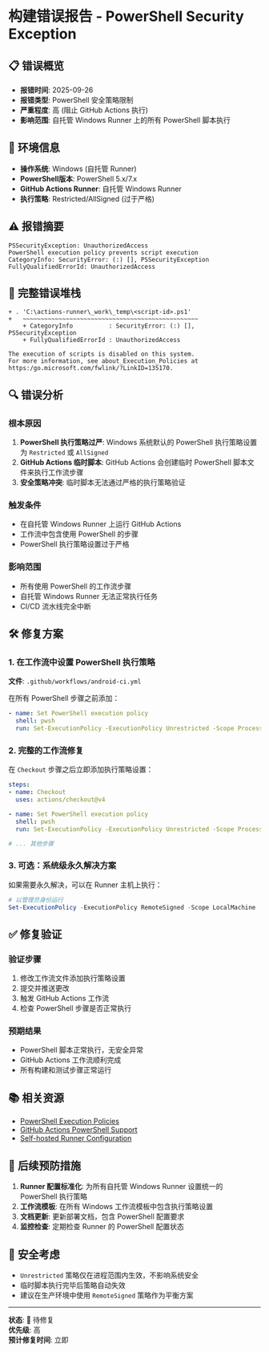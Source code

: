 # 构建错误报告 - PowerShell Security Exception

## 📋 错误概览

- **报错时间**: 2025-09-26
- **报错类型**: PowerShell 安全策略限制
- **严重程度**: 高 (阻止 GitHub Actions 执行)
- **影响范围**: 自托管 Windows Runner 上的所有 PowerShell 脚本执行

## 🔧 环境信息

- **操作系统**: Windows (自托管 Runner)
- **PowerShell版本**: PowerShell 5.x/7.x
- **GitHub Actions Runner**: 自托管 Windows Runner
- **执行策略**: Restricted/AllSigned (过于严格)

## ⚠️ 报错摘要

```
PSSecurityException: UnauthorizedAccess
PowerShell execution policy prevents script execution
CategoryInfo: SecurityError: (:) [], PSSecurityException
FullyQualifiedErrorId: UnauthorizedAccess
```

## 📝 完整错误堆栈

```
+ . 'C:\actions-runner\_work\_temp\<script-id>.ps1'
+   ~~~~~~~~~~~~~~~~~~~~~~~~~~~~~~~~~~~~~~~~~~~~~~~~~
    + CategoryInfo          : SecurityError: (:) [], PSSecurityException
    + FullyQualifiedErrorId : UnauthorizedAccess

The execution of scripts is disabled on this system. 
For more information, see about_Execution_Policies at https:/go.microsoft.com/fwlink/?LinkID=135170.
```

## 🔍 错误分析

### 根本原因
1. **PowerShell 执行策略过严**: Windows 系统默认的 PowerShell 执行策略设置为 `Restricted` 或 `AllSigned`
2. **GitHub Actions 临时脚本**: GitHub Actions 会创建临时 PowerShell 脚本文件来执行工作流步骤
3. **安全策略冲突**: 临时脚本无法通过严格的执行策略验证

### 触发条件
- 在自托管 Windows Runner 上运行 GitHub Actions
- 工作流中包含使用 PowerShell 的步骤
- PowerShell 执行策略设置过于严格

### 影响范围
- 所有使用 PowerShell 的工作流步骤
- 自托管 Windows Runner 无法正常执行任务
- CI/CD 流水线完全中断

## 🛠️ 修复方案

### 1. 在工作流中设置 PowerShell 执行策略
**文件**: `.github/workflows/android-ci.yml`

在所有 PowerShell 步骤之前添加：
```yaml
- name: Set PowerShell execution policy
  shell: pwsh
  run: Set-ExecutionPolicy -ExecutionPolicy Unrestricted -Scope Process
```

### 2. 完整的工作流修复
在 `Checkout` 步骤之后立即添加执行策略设置：

```yaml
steps:
- name: Checkout
  uses: actions/checkout@v4

- name: Set PowerShell execution policy
  shell: pwsh
  run: Set-ExecutionPolicy -ExecutionPolicy Unrestricted -Scope Process

# ... 其他步骤
```

### 3. 可选：系统级永久解决方案
如果需要永久解决，可以在 Runner 主机上执行：
```powershell
# 以管理员身份运行
Set-ExecutionPolicy -ExecutionPolicy RemoteSigned -Scope LocalMachine
```

## ✅ 修复验证

### 验证步骤
1. 修改工作流文件添加执行策略设置
2. 提交并推送更改
3. 触发 GitHub Actions 工作流
4. 检查 PowerShell 步骤是否正常执行

### 预期结果
- PowerShell 脚本正常执行，无安全异常
- GitHub Actions 工作流顺利完成
- 所有构建和测试步骤正常运行

## 📚 相关资源

- [PowerShell Execution Policies](https://docs.microsoft.com/en-us/powershell/module/microsoft.powershell.core/about/about_execution_policies)
- [GitHub Actions PowerShell Support](https://docs.github.com/en/actions/using-workflows/workflow-syntax-for-github-actions#jobsjob_idstepsshell)
- [Self-hosted Runner Configuration](https://docs.github.com/en/actions/hosting-your-own-runners/configuring-the-self-hosted-runner-application-as-a-service)

## 🔄 后续预防措施

1. **Runner 配置标准化**: 为所有自托管 Windows Runner 设置统一的 PowerShell 执行策略
2. **工作流模板**: 在所有 Windows 工作流模板中包含执行策略设置
3. **文档更新**: 更新部署文档，包含 PowerShell 配置要求
4. **监控检查**: 定期检查 Runner 的 PowerShell 配置状态

## 🎯 安全考虑

- `Unrestricted` 策略仅在进程范围内生效，不影响系统安全
- 临时脚本执行完毕后策略自动失效
- 建议在生产环境中使用 `RemoteSigned` 策略作为平衡方案

---
**状态**: 🔄 待修复  
**优先级**: 高  
**预计修复时间**: 立即